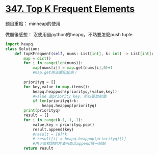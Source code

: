 # [347. Top K Frequent Elements](https://leetcode.com/problems/top-k-frequent-elements/)

題目重點：
minheap的使用

做題後感想：
沒使用過python的heapq，不熟要怎麼push tuple

```python
import heapq
class Solution:
    def topKFrequent(self, nums: List[int], k: int) -> List[int]:
        map = dict()
        for i in range(len(nums)):
            map[nums[i]] = map.get(nums[i],0)+1
            #map.get用法要記起來！
        
        priorityq = []
        for key,value in map.items():
            heapq.heappush(priorityq,(value,key))
            #value 是priority key，所以要放前面
            if len(priorityq)>k:
                heapq.heappop(priorityq)
        print(priorityq)
        result = []
        for i in range(k-1,-1,-1):
            value,key = priorityq.pop()
            result.append(key)
            #result = [0]*k
            # result[i] = heapq.heappop(priorityq)[1]
            #用下面標註的方法可能比append快一點點
        return result

```